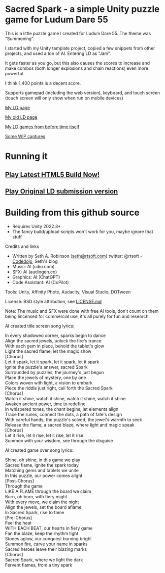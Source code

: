 
# Sacred Spark - a simple Unity puzzle game for Ludum Dare 55

This is a little puzzle game I created for Ludum Dare 55.  The theme was "Summoning".

I started with my Unity template project, copied a few snippets from other projects, and used a ton of AI.  Entering LD as "Jam".

It gets faster as you go, but this also causes the scores to increase and make combos (both longer explosions and chain reactions) even more powerful.

I think 1,400 points is a decent score.

Supports gamepad (including the web version), keyboard, and touch screen (touch screen will only show when run on mobile devices)

[My LD page](https://ldjam.com/users/sethr/games)

[My old LD page](https://web.archive.org/web/20190703135022/http://ludumdare.com/compo/author/sethr)

[My LD games from before time itself](https://rtsoft.com/pages/mini-games.php)

[Some WIP captures](https://twitter.com/rtsoft/status/1779071519555248566)

# Running it

## [Play Latest HTML5 Build Now!](https://www.rtsoft.com/sacredspark/)

## [Play Original LD submission version](https://www.rtsoft.com/sacredspark_original/)

# Building from this github source

* Requires Unity 2022.3+
* The fancy build/upload scripts won't work for you, maybe ignore that stuff

Credits and links

- Written by Seth A. Robinson (seth@rtsoft.com) twitter: @rtsoft - [Codedojo](https://www.codedojo.com), Seth's blog
- Music:  AI (udio.com)
- SFX: AI (audiogen.co)
- Graphics: AI (ChatGPT)
- Code Assistant: AI (CoPilot)

Tools: Unity, Affinity Photo, Audacity, Visual Studio, DOTween

License:  BSD style attribution, see [LICENSE.md](LICENSE.md)

Note:  The music and SFX were done with free AI tools, don't count on them being lincensed for commercial use, it's all purely for fun and research.


AI created title screen song lyrics:

In every shadowed corner, sparks begin to dance<br>
Align the sacred jewels, unlock the fire's trance<br>
With each gem in place, behold the tablet's glow<br>
Light the sacred flame, let the magic show<br>
[Chorus]<br>
Let it spark, let it spark, let it spark, let it spark<br>
Ignite the puzzle's answer, sacred Spark<br>
Surrounded by puzzles, the journey's just begun<br>
Place the jewels of mystery, one by one<br>
Colors woven with light, a vision to embark<br>
Piece the riddle just right, call forth the Sacred Spark<br>
[Chorus]<br>
Watch it shine, watch it shine, watch it shine, watch it shine<br>
Awaken ancient power, time to redefine<br>
In whispered tones, the chant begins, let elements align<br>
Trace the runes, connect the dots, a path of fate's design<br>
With careful hands, the puzzle's solved, the jewel's warmth to seek<br>
Release the flame, a sacred blaze, where light and magic speak<br>
[Chorus]<br>
Let it rise, let it rise, let it rise, let it rise<br>
Summon with your wisdom, see through the disguise<br>

AI created game over song lyrics:

Shine, oh shine, in this game we play<br>
Sacred flame, ignite the spark today<br>
Matching gems and tablets we unite<br>
In this puzzle, our power comes alight<br>
[Post-Chorus]<br>
Through the game<br>
LIKE A FLAME through the board we claim<br>
Burn, oh burn, with fiery might<br>
With every move, we claim the night<br>
Align the jewels, set the board aflame<br>
In Sacred Spark, rise to fame<br>
[Pre-Chorus]<br>
Feel the heat<br>
WITH EACH BEAT, our hearts in fiery game<br>
Fan the blaze, keep the rhythm tight<br>
Stones aglow, our conquest burning bright<br>
Summon fire, carve your name in sparks<br>
Sacred heroes leave their blazing marks<br>
[Chorus]<br>
Sacred Spark, where we light the dark<br>
Fervent flames, from a tiny spark<br>